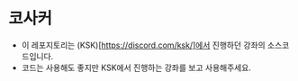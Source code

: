# 코사커
* 이 레포지토리는 (KSK)[https://discord.com/ksk/]에서 진행하던 강좌의 소스코드입니다.
* 코드는 사용해도 좋지만 KSK에서 진행하는 강좌를 보고 사용해주세요.
